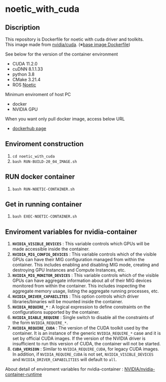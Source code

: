 # noetic_with_cuda

## Discription
This repository is Dockerfile for noetic with cuda driver and toolkits.<br>
This image made from [nvidia/cuda](https://hub.docker.com/r/nvidia/cuda). (※[base image Dockerfile](https://gitlab.com/nvidia/container-images/cuda/-/tree/master/dist/11.2.0/ubuntu2004/devel))<br>

See below for the version of the container environment<br>
- CUDA 11.2.0
- cuDNN 8.1.1.33
- python 3.8
- CMake 3.21.4
- ROS [Noetic](http://wiki.ros.org/noetic/Installation/Ubuntu) <br>

Minimum enviroment of host PC<br>
- docker
- NVIDIA GPU

When you want only pull docker image, access below URL <br>
- [dockerhub page](https://hub.docker.com/repository/docker/sarubito2020/noetic_cuda)

## Enviroment construction
1. ```cd noetic_with_cuda```
2. ```bash RUN-BUILD-20_04_IMAGE.sh```

## RUN docker container
1. ```bash RUN-NOETIC-CONTAINER.sh```

## Get in running container
1. ```bash EXEC-NOETIC-CONTAINER.sh```


## Enviroment variables for nvidia-container
1. **`NVIDIA_VISIBLE_DEVICES`** : This variable controls which GPUs will be made accessible inside the container. <br>
2. **`NVIDIA_MIG_CONFIG_DEVICES`** : This variable controls which of the visible GPUs can have their MIG configuration managed from within the container. This includes enabling and disabling MIG mode, creating and destroying GPU Instances and Compute Instances, etc.<br>
3. **`NVIDIA_MIG_MONITOR_DEVICES`** : This variable controls which of the visible GPUs can have aggregate information about all of their MIG devices monitored from within the container. This includes inspecting the aggregate memory usage, listing the aggregate running processes, etc.<br>
4. **`NVIDIA_DRIVER_CAPABILITES`** : This option controls which driver libraries/binaries will be mounted inside the container.<br>
5. **`NVIDIA_REQUIRE_*`** : A logical expression to define constraints on the configurations supported by the container.<br>
6. **`NVIDIA_DIABLE_REQUIRE`** : Single switch to disable all the constraints of the form `NVIDIA_REQUIRE_*`.
7. **`NVIDIA_REQUIRE_CUDA`** : The version of the CUDA toolkit used by the container. It is an instance of the generic `NVIDIA_REQUIRE_*` case and it is set by official CUDA images. If the version of the NVIDIA driver is insufficient to run this version of CUDA, the container will not be started.
8. **`CUDA_VERSION`** : Similar to `NVIDIA_REQUIRE_CUDA`, for legacy CUDA images.
In addition, if `NVIDIA_REQUIRE_CUDA` is not set, `NVIDIA_VISIBLE_DEVICES` and `NVIDIA_DRIVER_CAPABILITIES` will default to `all`. <br>

About detail of enviroment variables for nvidia-container : [NVIDIA/nvidia-container-runtime](https://github.com/NVIDIA/nvidia-container-runtime)
